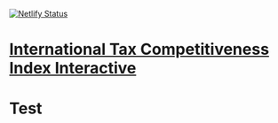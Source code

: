 [![Netlify Status](https://api.netlify.com/api/v1/badges/5be0cb3d-f203-4392-a7ea-3c3003cddf5a/deploy-status)](https://app.netlify.com/sites/itci-interactive/deploys)

# [International Tax Competitiveness Index Interactive](https://tax-competition.org)

# Test